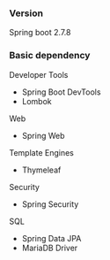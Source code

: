 ### Version

Spring boot 2.7.8

### Basic dependency

Developer Tools

- Spring Boot DevTools
- Lombok

Web

- Spring Web

Template Engines

- Thymeleaf

Security

- Spring Security

SQL

- Spring Data JPA
- MariaDB Driver
